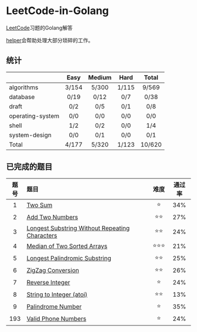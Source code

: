 # LeetCode-in-Golang
[LeetCode](leetcode.com)习题的Golang解答

[helper](./helper)会帮助处理大部分琐碎的工作。


## 统计
||Easy|Medium|Hard|Total|
|:--|:--:|:--:|:--:|:--:|
|algorithms|3/154|5/300|1/115|9/569|
|database|0/19|0/12|0/7|0/38|
|draft|0/2|0/5|0/1|0/8|
|operating-system|0/0|0/0|0/0|0/0|
|shell|1/2|0/2|0/0|1/4|
|system-design|0/0|0/1|0/0|0/1|
|Total|4/177|5/320|1/123|10/620|


## 已完成的题目
|题号|题目|难度|通过率|
|:-:| :-- | :-: | :-: |
|1|[Two Sum](./algorithms/1.two-sum)|:star:|34%|
|2|[Add Two Numbers](./algorithms/2.add-two-numbers)|:star::star:|27%|
|3|[Longest Substring Without Repeating Characters](./algorithms/3.longest-substring-without-repeating-characters)|:star::star:|24%|
|4|[Median of Two Sorted Arrays](./algorithms/4.median-of-two-sorted-arrays)|:star::star::star:|21%|
|5|[Longest Palindromic Substring](./algorithms/5.longest-palindromic-substring)|:star::star:|25%|
|6|[ZigZag Conversion](./algorithms/6.zigzag-conversion)|:star::star:|26%|
|7|[Reverse Integer](./algorithms/7.reverse-integer)|:star:|24%|
|8|[String to Integer (atoi)](./algorithms/8.string-to-integer-atoi)|:star::star:|13%|
|9|[Palindrome Number](./algorithms/9.palindrome-number)|:star:|35%|
|193|[Valid Phone Numbers](./shell/193.valid-phone-numbers)|:star:|24%|


